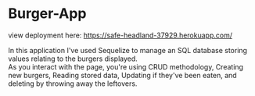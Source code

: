 # Burger-App

view deployment here: https://safe-headland-37929.herokuapp.com/

In this application I've used Sequelize to manage an SQL database storing values relating to the burgers displayed. <br>
As you interact with the page, you're using CRUD methodology, Creating new burgers, Reading stored data, Updating if they've been eaten, and deleting by throwing away the leftovers.
